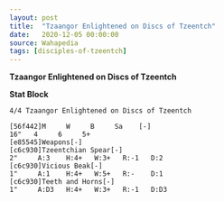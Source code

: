 ```yaml
---
layout: post
title:  "Tzaangor Enlightened on Discs of Tzeentch"
date:   2020-12-05 00:00:00
source: Wahapedia
tags: [disciples-of-tzeentch]
---
```


**Tzaangor Enlightened on Discs of Tzeentch**

**Stat Block**
```
4/4 Tzaangor Enlightened on Discs of Tzeentch
```

```
[56f442]M     W     B     Sa    [-]
16"   4     6     5+    
[e85545]Weapons[-]
[c6c930]Tzeentchian Spear[-]
2"     A:3    H:4+   W:3+   R:-1   D:2   
[c6c930]Vicious Beak[-]
1"     A:1    H:4+   W:5+   R:-    D:1   
[c6c930]Teeth and Horns[-]
1"     A:D3   H:4+   W:3+   R:-1   D:D3  
```
    